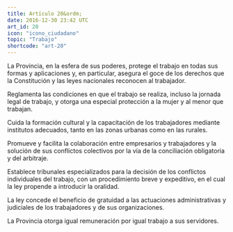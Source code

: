 ```yaml
---
title: Artículo 20&ordm;
date: 2016-12-30 23:42 UTC
art_id: 20
icon: "icono_ciudadano"
topic: "Trabajo"
shortcode: "art-20"
---
```

La Provincia, en la esfera de sus poderes, protege el trabajo en todas sus formas y aplicaciones y, en particular, asegura el goce de los derechos que la Constitución y las leyes nacionales reconocen al trabajador.

Reglamenta las condiciones en que el trabajo se realiza, incluso la jornada legal de trabajo, y otorga una especial protección a la mujer y al menor que trabajan.

Cuida la formación cultural y la capacitación de los trabajadores mediante institutos adecuados, tanto en las zonas urbanas como en las rurales.

Promueve y facilita la colaboración entre empresarios y trabajadores y la solución de sus conflictos colectivos por la vía de la conciliación obligatoria y del arbitraje.

Establece tribunales especializados para la decisión de los conflictos individuales del trabajo, con un procedimiento breve y expeditivo, en el cual la ley propende a introducir la oralidad.

La ley concede el beneficio de gratuidad a las actuaciones administrativas y judiciales de los trabajadores y de sus organizaciones.

La Provincia otorga igual remuneración por igual trabajo a sus servidores.
